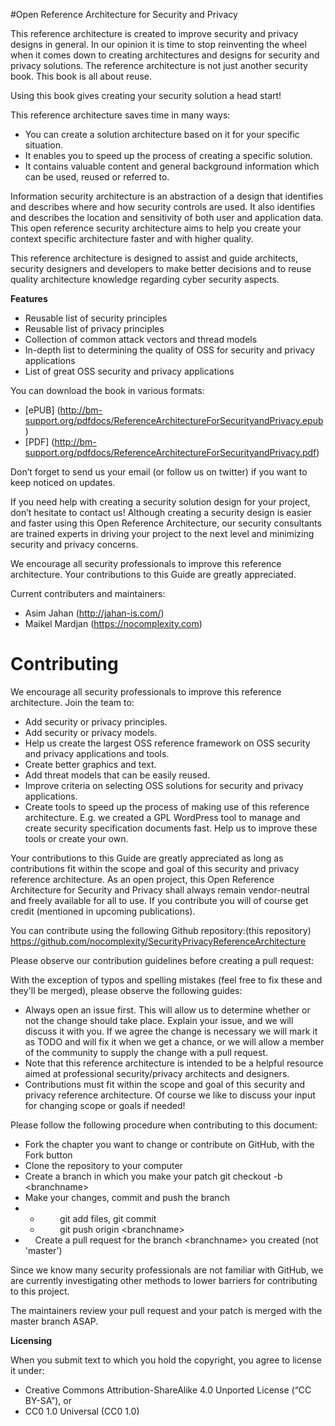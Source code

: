#Open Reference Architecture for Security and Privacy

This reference architecture is created to improve security and privacy designs in general. In our opinion it is time to stop reinventing the wheel when it comes down to creating architectures and designs for security and privacy solutions. The reference architecture is not just another security book. This book is all about reuse.

Using this book gives creating your security solution a head start!

This reference architecture saves time in many ways:

* You can create a solution architecture based on it for your specific situation.
* It enables you to speed up the process of creating a specific solution.
* It contains valuable content and general background information which can be used, reused or referred to.


Information security architecture is an abstraction of a design that identifies and describes where and how security controls are used. It also identifies and describes the location and sensitivity of both user and application data. This open reference security architecture aims to help you create your context specific architecture faster and with higher quality.

This reference architecture is designed to assist and guide architects, security designers and developers to make better decisions and to reuse quality architecture knowledge regarding cyber security aspects.

**Features**

* Reusable list of security principles
* Reusable list of privacy principles
* Collection of common attack vectors and thread models
* In-depth list to determining the quality of OSS for security and privacy applications
* List of great OSS security and privacy applications

You can download the book in various formats:

*  [ePUB] (http://bm-support.org/pdfdocs/ReferenceArchitectureForSecurityandPrivacy.epub)
*  [PDF] (http://bm-support.org/pdfdocs/ReferenceArchitectureForSecurityandPrivacy.pdf)

Don’t forget to send us your email (or follow us on twitter) if you want to keep noticed on updates.

If you need help with creating a security solution design for your project, don’t hesitate to contact us! Although creating a security design is easier and faster using this Open Reference Architecture, our security consultants are trained experts in driving your project to the next level and minimizing security and privacy concerns.

We encourage all security professionals to improve this reference architecture. Your contributions to this Guide are greatly appreciated.

Current contributers and maintainers:
* Asim Jahan (http://jahan-is.com/)
* Maikel Mardjan (https://nocomplexity.com)


Contributing
============

We encourage all security professionals to improve this reference architecture. Join the team to:

-   Add security or privacy principles.
-   Add security or privacy models.
-   Help us create the largest OSS reference framework on OSS security and privacy applications and tools.
-   Create better graphics and text.
-   Add threat models that can be easily reused.
-   Improve criteria on selecting OSS solutions for security and privacy applications.
-   Create tools to speed up the process of making use of this reference architecture. E.g. we created a GPL WordPress tool to manage and create security specification documents fast. Help us to improve these tools or create your own. 

Your contributions to this Guide are greatly appreciated as long as contributions fit within the scope and goal of this security and privacy reference architecture. As an open project, this Open Reference Architecture for Security and Privacy shall always remain vendor-neutral and freely available for all to use. If you contribute you will of course get credit (mentioned in upcoming publications). 

You can contribute using the following Github repository:(this repository)
https://github.com/nocomplexity/SecurityPrivacyReferenceArchitecture

Please observe our contribution guidelines before creating a pull request:

With the exception of typos and spelling mistakes (feel free to fix these and they'll be merged), please observe the following guides:

-   Always open an issue first. This will allow us to determine whether or not the change should take place. Explain your issue, and we will discuss it with you. If we agree the change is necessary we will mark it as TODO and will fix it when we get a chance, or we will allow a member of the community to supply the change with a pull request.
-   Note that this reference architecture is intended to be a helpful resource aimed at professional security/privacy architects and designers.  
-   Contributions must fit within the scope and goal of this security and privacy reference architecture. Of course we like to discuss your input for changing scope or goals if needed!

Please follow the following procedure when contributing to this document:

-   Fork the chapter you want to change or contribute on GitHub, with the Fork button
-   Clone the repository to your computer
-   Create a branch in which you make your patch git checkout -b &lt;branchname&gt;
-   Make your changes, commit and push the branch
-   -           git add files, git commit
    -           git push origin &lt;branchname&gt;
-       Create a pull request for the branch &lt;branchname&gt; you created (not 'master')

Since we know many security professionals are not familiar with GitHub, we are currently investigating other methods to lower barriers for contributing to this project. 

The maintainers review your pull request and your patch is merged with the master branch ASAP.

**Licensing**

When you submit text to which you hold the copyright, you agree to license it under:

-   Creative Commons Attribution-ShareAlike 4.0 Unported License (“CC BY-SA”), or 
-   CC0 1.0 Universal (CC0 1.0) 


